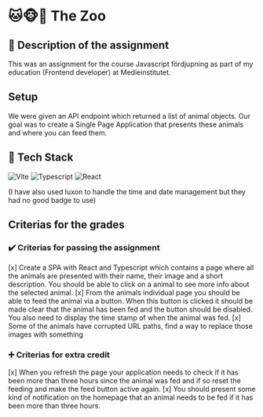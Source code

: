 # 🐱🐵🐼 The Zoo

## 📜 Description of the assignment

This was an assignment for the course Javascript fördjupning as part of my education (Frontend developer) at Medieinstitutet.

## Setup

We were given an API endpoint which returned a list of animal objects. Our goal was to create a Single Page Application that presents these animals and where you can feed them.

## 🚀 Tech Stack

![Vite](https://img.shields.io/badge/Vite-B73BFE?style=for-the-badge&logo=vite&logoColor=FFD62E) ![Typescript](https://img.shields.io/badge/TypeScript-007ACC?style=for-the-badge&logo=typescript&logoColor=white)
![React](https://img.shields.io/badge/React-61DAFB.svg?style=for-the-badge&logo=React&logoColor=black)

(I have also used luxon to handle the time and date management but they had no good badge to use)

## Criterias for the grades

### ✔️ Criterias for passing the assignment

[x] Create a SPA with React and Typescript which contains a page where all the animals are presented with their name, their image and a short description. You should be able to click on a animal to see more info about the selected animal.
[x] From the animals individual page you should be able to feed the animal via a button. When this button is clicked it should be made clear that the animal has been fed and the button should be disabled. You also need to display the time stamp of when the animal was fed.
[x] Some of the animals have corrupted URL paths, find a way to replace those images with something

### ➕ Criterias for extra credit

[x] When you refresh the page your application needs to check if it has been more than three hours since the animal was fed and if so reset the feeding and make the feed button active again.
[x] You should present some kind of notification on the homepage that an animal needs to be fed if it has been more than three hours.
